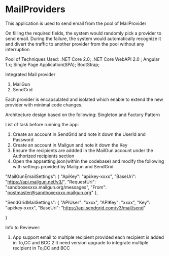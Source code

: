 # MailProviders
 This application is used to send email from the pool of MailProvider
 
 On filling the required fields, the system would randomly pick a provider to send email. During the failure, the system would automatically recognize it and divert the traffic to another provider from the pool without any interruption
 
 Pool of Techniques Used:
 .NET Core 2.0;
 .NET Core WebAPI 2.0 ;
 Angular 1.x;
 Single Page Application(SPA);
 BootStrap;
 
 Integrated Mail provider
 1. MailGun
 2. SendGrid
 
 Each provider is encapsulated and isolated which enable to extend the new provider with minimal code changes.
  
Architecture design based on the following:
 Singleton and Factory Pattern
 
 List of task before running the app:
 
 1. Create an account in SendGrid and note it down the UserId and Password
 2. Create an account in Mailgun and note it down the Key
 3. Ensure the recipients are addded in the MailGun account under the Authorized recipients section
 4. Open the appsetting.json(within the codebase) and modify the following with settings  provided by Mailgun and SendGrid
 
  "MailGunEmailSettings": {
    "ApiKey": "api:key-xxxx", 
    "BaseUri": "https://api.mailgun.net/v3/",
    "RequestUri": "sandboxexxxx.mailgun.org/messages",
    "From": "postmaster@sandboxexxxx.mailgun.org"
  },

  "SendGridMailSettings": {
    "APIUser": "xxxx",
    "APIKey": "xxxx",
    "Key": "api:key-xxxx",
    "BaseUri": "https://api.sendgrid.com/v3/mail/send"
  
  }

Info to Reviewer:
1. App support email to multiple  recipient provided each recipient is added in To,CC and BCC
2 It need version upgrade to integrate multiple recipient in To,CC and BCC
